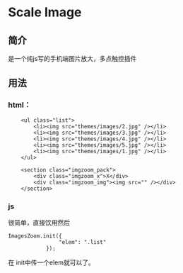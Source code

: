 Scale Image
=========
##  简介

是一个纯js写的手机端图片放大，多点触控插件

## 用法

### html：

        <ul class="list">
            <li><img src="themes/images/2.jpg" /></li>
            <li><img src="themes/images/3.jpg" /></li>
            <li><img src="themes/images/4.jpg" /></li>
            <li><img src="themes/images/5.jpg" /></li>
            <li><img src="themes/images/1.jpg" /></li>
        </ul>

        <section class="imgzoom_pack">
            <div class="imgzoom_x">X</div>
            <div class="imgzoom_img"><img src="" /></div>
        </section>

### js

很简单，直接饮用<script src="js/scale.js"></script>然后

    ImagesZoom.init({
                    "elem": ".list"
                });

在 init中传一个elem就可以了。